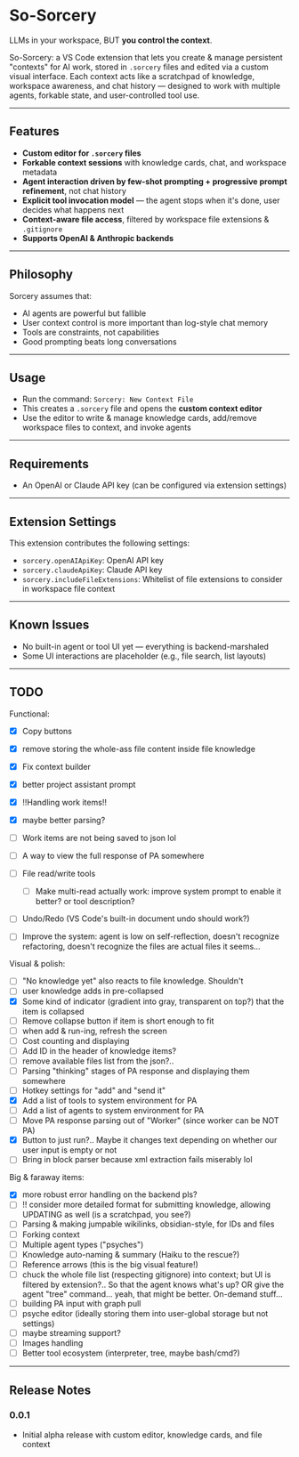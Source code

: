 # So-Sorcery
LLMs in your workspace, BUT **you control the context**.

So-Sorcery: a VS Code extension that lets you create & manage persistent "contexts" for AI work, stored in `.sorcery` files and edited via a custom visual interface. Each context acts like a scratchpad of knowledge, workspace awareness, and chat history — designed to work with multiple agents, forkable state, and user-controlled tool use.

---

## Features

- **Custom editor for `.sorcery` files**
- **Forkable context sessions** with knowledge cards, chat, and workspace metadata
- **Agent interaction driven by few-shot prompting + progressive prompt refinement**, not chat history
- **Explicit tool invocation model** — the agent stops when it's done, user decides what happens next
- **Context-aware file access**, filtered by workspace file extensions & `.gitignore`
- **Supports OpenAI & Anthropic backends**

---

## Philosophy

Sorcery assumes that:
- AI agents are powerful but fallible
- User context control is more important than log-style chat memory
- Tools are constraints, not capabilities
- Good prompting beats long conversations

---

## Usage

- Run the command: `Sorcery: New Context File`
- This creates a `.sorcery` file and opens the **custom context editor**
- Use the editor to write & manage knowledge cards, add/remove workspace files to context, and invoke agents

---

## Requirements

- An OpenAI or Claude API key (can be configured via extension settings)

---

## Extension Settings

This extension contributes the following settings:

- `sorcery.openAIApiKey`: OpenAI API key
- `sorcery.claudeApiKey`: Claude API key
- `sorcery.includeFileExtensions`: Whitelist of file extensions to consider in workspace file context

---

## Known Issues

- No built-in agent or tool UI yet — everything is backend-marshaled
- Some UI interactions are placeholder (e.g., file search, list layouts)

---

## TODO

Functional:
- [x] Copy buttons
- [x] remove storing the whole-ass file content inside file knowledge
- [x] Fix context builder
- [x] better project assistant prompt
- [x] !!Handling work items!!
- [x] maybe better parsing?
- [ ] Work items are not being saved to json lol
- [ ] A way to view the full response of PA somewhere
- [ ] File read/write tools
    - [ ] Make multi-read actually work: improve system prompt to enable it better? or tool description?
- [ ] Undo/Redo (VS Code's built-in document undo should work?)

- [ ] Improve the system: agent is low on self-reflection, doesn't recognize refactoring, doesn't recognize the files are actual files it seems...

Visual & polish:
- [ ] "No knowledge yet" also reacts to file knowledge. Shouldn't
- [ ] user knowledge adds in pre-collapsed
- [x] Some kind of indicator (gradient into gray, transparent on top?) that the item is collapsed
- [ ] Remove collapse button if item is short enough to fit
- [ ] when add & run-ing, refresh the screen
- [ ] Cost counting and displaying
- [ ] Add ID in the header of knowledge items?
- [ ] remove available files list from the json?..
- [ ] Parsing "thinking" stages of PA response and displaying them somewhere
- [ ] Hotkey settings for "add" and "send it"
- [x] Add a list of tools to system environment for PA
- [ ] Add a list of agents to system environment for PA
- [ ] Move PA response parsing out of "Worker" (since worker can be NOT PA)
- [x] Button to just run?.. Maybe it changes text depending on whether our user input is empty or not
- [ ] Bring in block parser because xml extraction fails miserably lol

Big & faraway items:
- [x] more robust error handling on the backend pls?
- [ ] !! consider more detailed format for submitting knowledge, allowing UPDATING as well (is a scratchpad, you see?)
- [ ] Parsing & making jumpable wikilinks, obsidian-style, for IDs and files
- [ ] Forking context
- [ ] Multiple agent types ("psyches")
- [ ] Knowledge auto-naming & summary (Haiku to the rescue?)
- [ ] Reference arrows (this is the big visual feature!)
- [ ] chuck the whole file list (respecting gitignore) into context; but UI is filtered by extension?.. So that the agent knows what's up? OR give the agent "tree" command... yeah, that might be better. On-demand stuff...
- [ ] building PA input with graph pull
- [ ] psyche editor (ideally storing them into user-global storage but not settings)
- [ ] maybe streaming support?
- [ ] Images handling
- [ ] Better tool ecosystem (interpreter, tree, maybe bash/cmd?)

---

## Release Notes

### 0.0.1

- Initial alpha release with custom editor, knowledge cards, and file context
